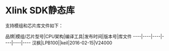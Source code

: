 # Xlink SDK静态库

支持模组和芯片库文件如下：

品牌|模组/芯片型号|CPU架构|编译工具|发布时间|版本号|库文件
----|----|----|----|----|----
汉枫|LPB100||keil|2016-02-15|V24000